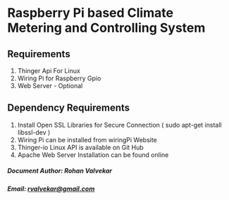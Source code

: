 # Raspberry Pi based Climate Metering and Controlling System

## Requirements
1. Thinger Api For Linux
2. Wiring Pi for Raspberry Gpio
3. Web Server - Optional

## Dependency Requirements
1. Install Open SSL Libraries for Secure Connection ( sudo apt-get install libssl-dev )
2. Wiring Pi can be installed from wiringPi Website
3. Thinger-io Linux API is available on Git Hub
4. Apache Web Server Installation can be found online

##### Document Author: Rohan Valvekar
##### Email: rvalvekar@gmail.com
